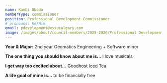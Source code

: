 ```yaml
---
name: Kambi Obodo
memberType: commissioner
position: Professional Development Commissioner
# pronouns: He/Him
email: pdevelopment@essucalgary.com
image: /images/about/council-members/2025-2026/Professional Development Commissioner.jpg
---
```


**Year & Major:** 2nd year Geomatics Engineering + Software minor

**The one thing you should know about me is...** I love musicals

**I get way too excited about...** Goodhost Iced Tea

**A life goal of mine is...** to be financially free